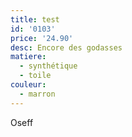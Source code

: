 ```yaml
---
title: test
id: '0103'
price: '24.90'
desc: Encore des godasses
matiere:
  - synthétique
  - toile
couleur:
  - marron
---
```

Oseff
